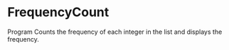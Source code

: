 # FrequencyCount
Program Counts the frequency of each integer in the list and displays the frequency.
